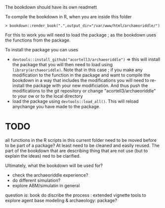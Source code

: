 The bookdown should have its own readmett

To compile the bookdown in R, when you are inside this folder 

```{r}
> bookdown::render_book(".",output_dir="/var/www/html/archaeoriddle/")
```

For this to work you will need to load the package ; as the bookdown uses the functions from the package.

To install the package you can uses

- `devtools::install_github("acortell3/archaeoriddle")` => this will install the package that you will then need to load using `library(archaeoriddle)`. 
Note that in this case ; if you make any modification to the function in the package and want to compile the bookdown in a way that includes the modifications you will need to re-install the package with your new modificiation. And thus push the modifications to the git repository or change "acortell3/archaeoriddle" to your ow or to the local directory
- load the package using `devtools::load_all()`. This will reload anychange you have made to the package.

# TODO

all functions in the R scripts in this current folder need to be moved before to be part of a package? At least need to be cleaned and easily reused. The part of the bookdown that are describing thing that are not use (but to explain the ideas)  ned to be clarified. 

Ultimately, what the bookdown will be used for?
- check the archaeoriddle experience?
- do different simulation? 
- explore ABM/simulatin in general

question is: book do discribe the process : extended vignette
             tools to explore agent base modeling & archaeology: package?


